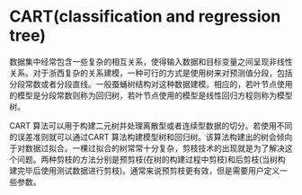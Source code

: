 # CART(classification and regression tree)

数据集中经常包含一些复杂的相互关系，使得输入数据和目标变量之间呈现非线性关系。对于浙西复杂的关系建模，一种可行的方式是使用树来对预测值分段，包括分段常数或者分段直线。一般蚕蛹树结构对这种数据建模。相应的，若叶节点使用的模型是分段常数则称为回归树，若叶节点使用的模型是线性回归方程则称为模型树。  

CART 算法可以用于构建二元树并处理离散型或者连续型数据的切分。若使用不同的误差准则就可以通过CART 算法构建模型树和回归树。该算法构建出的树会倾向于对数据过拟合。一棵过拟合的树常常十分复杂，剪枝技术的出现就是为了解决这个问题。两种剪枝的方法分别是预剪枝(在树的构建过程中剪枝)和后剪枝(当树构建完毕后使用测试数据进行剪枝)。通常来说预剪枝更有效，但是需要用户定义一些参数。  
